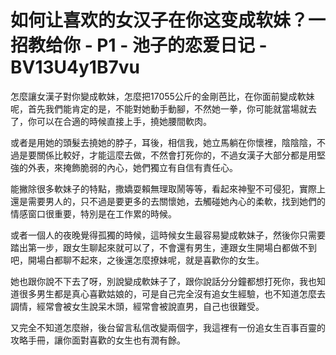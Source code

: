# 如何让喜欢的女汉子在你这变成软妹？一招教给你 - P1 - 池子的恋爱日记 - BV13U4y1B7vu

怎麼讓女漢子對你變成軟妹，怎麼把17055公斤的金剛芭比，在你面前變成軟妹呢，首先我們能肯定的是，不能對她動手動腳，不然她一拳，你可能就當場就去了，你可以在合適的時候直接上手，撓她腰間軟肉。

或者是用她的頭髮去撓她的脖子，耳後，相信我，她立馬躺在你懷裡，陰陰陰，不過是要關係比較好，才能這麼去做，不然會打死你的，不過女漢子大部分都是用堅強的外表，來掩飾脆弱的內心，她們獨立有自信有責任心。

能撇除很多軟妹子的特點，撒嬌耍賴無理取鬧等等，看起來神聖不可侵犯，實際上還是需要男人的，只不過是要更多的去關懷她，去觸碰她內心的柔軟，找到她們的情感窗口很重要，特別是在工作累的時候。

或者一個人的夜晚覺得孤獨的時候，這時候女生最容易變成軟妹子，然後你只需要踏出第一步，跟女生聊起來就可以了，不會還有男生，連跟女生開場白都做不到吧，開場白都聊不起來，之後還怎麼撩妹呢，就是喜歡你的女生。

她也跟你說不下去了呀，別說變成軟妹子了，跟你說話分分鐘都想打死你，我也知道很多男生都是真心喜歡姑娘的，可是自己完全沒有追女生經驗，也不知道怎麼去調情，經常會被女生說呆木頭，經常會被說直男，自己也很難受。

又完全不知道怎麼辦，後台留言私信改變兩個字，我這裡有一份追女生百事百靈的攻略手冊，讓你面對喜歡的女生也有潤有餘。